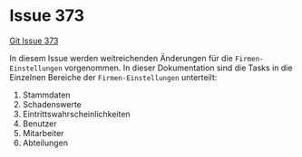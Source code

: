 # Issue 373

[Git Issue 373](https://git.etes.de/edira/edira/-/issues/373)

In diesem Issue werden weitreichenden Änderungen für die `Firmen-Einstellungen` vorgenommen. In dieser Dokumentation sind die Tasks in die Einzelnen Bereiche der `Firmen-Einstellungen` unterteilt:

1. Stammdaten
2. Schadenswerte
3. Eintrittswahrscheinlichkeiten
4. Benutzer
5. Mitarbeiter 
6. Abteilungen

<!-- TODO -->
<!-- 
- master-records.blade.php Schleife einbauen, nachdem Category Table angelegt wurde
- masterrecords view action bar einfügen
- master-records table aus migration löschen
- getMasterRecord Funktion entfernen
- button authorized representative zu same as company information
- new seeder
- 
-->



   
